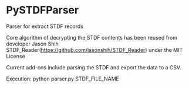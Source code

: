 # PySTDFParser
Parser for extract STDF records

Core algorithm of decrypting the STDF contents has been reused from developer Jason Shih STDF_Reader(https://github.com/jasonshih/STDF_Reader) under the MIT License

Current add-ons include parsing the STDF and export the data to a CSV.


Execution: python parser.py STDF_FILE_NAME
